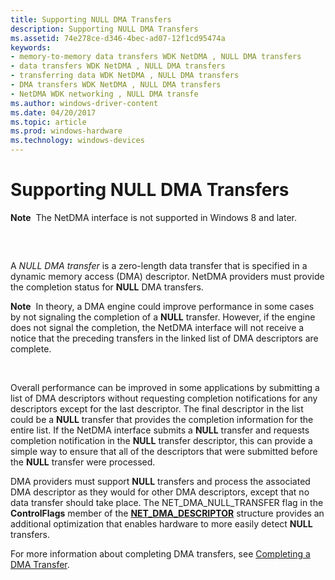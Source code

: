```yaml
---
title: Supporting NULL DMA Transfers
description: Supporting NULL DMA Transfers
ms.assetid: 74e278ce-d346-4bec-ad07-12f1cd95474a
keywords:
- memory-to-memory data transfers WDK NetDMA , NULL DMA transfers
- data transfers WDK NetDMA , NULL DMA transfers
- transferring data WDK NetDMA , NULL DMA transfers
- DMA transfers WDK NetDMA , NULL DMA transfers
- NetDMA WDK networking , NULL DMA transfe
ms.author: windows-driver-content
ms.date: 04/20/2017
ms.topic: article
ms.prod: windows-hardware
ms.technology: windows-devices
---
```


# Supporting NULL DMA Transfers


**Note**  The NetDMA interface is not supported in Windows 8 and later.

 

## <a href="" id="ddk-supporting-null-dma-transfers-ng"></a>


A *NULL DMA transfer* is a zero-length data transfer that is specified in a dynamic memory access (DMA) descriptor. NetDMA providers must provide the completion status for **NULL** DMA transfers.

**Note**  In theory, a DMA engine could improve performance in some cases by not signaling the completion of a **NULL** transfer. However, if the engine does not signal the completion, the NetDMA interface will not receive a notice that the preceding transfers in the linked list of DMA descriptors are complete.

 

Overall performance can be improved in some applications by submitting a list of DMA descriptors without requesting completion notifications for any descriptors except for the last descriptor. The final descriptor in the list could be a **NULL** transfer that provides the completion information for the entire list. If the NetDMA interface submits a **NULL** transfer and requests completion notification in the **NULL** transfer descriptor, this can provide a simple way to ensure that all of the descriptors that were submitted before the **NULL** transfer were processed.

DMA providers must support **NULL** transfers and process the associated DMA descriptor as they would for other DMA descriptors, except that no data transfer should take place. The NET\_DMA\_NULL\_TRANSFER flag in the **ControlFlags** member of the [**NET\_DMA\_DESCRIPTOR**](https://msdn.microsoft.com/library/windows/hardware/ff568734) structure provides an additional optimization that enables hardware to more easily detect **NULL** transfers.

For more information about completing DMA transfers, see [Completing a DMA Transfer](completing-a-dma-transfer.md).

 

 





